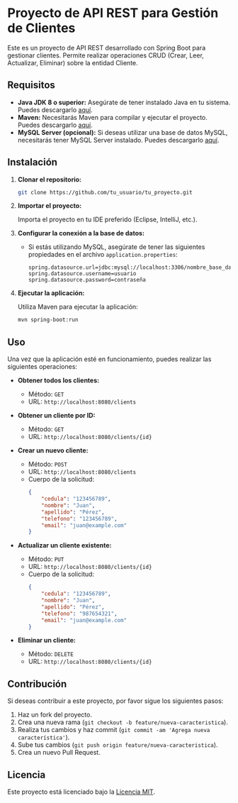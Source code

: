 

# Proyecto de API REST para Gestión de Clientes

Este es un proyecto de API REST desarrollado con Spring Boot para gestionar clientes. Permite realizar operaciones CRUD (Crear, Leer, Actualizar, Eliminar) sobre la entidad Cliente.

## Requisitos

- **Java JDK 8 o superior:** Asegúrate de tener instalado Java en tu sistema. Puedes descargarlo [aquí](https://www.oracle.com/java/technologies/javase-jdk11-downloads.html).
- **Maven:** Necesitarás Maven para compilar y ejecutar el proyecto. Puedes descargarlo [aquí](https://maven.apache.org/download.cgi).
- **MySQL Server (opcional):** Si deseas utilizar una base de datos MySQL, necesitarás tener MySQL Server instalado. Puedes descargarlo [aquí](https://dev.mysql.com/downloads/mysql/).

## Instalación

1. **Clonar el repositorio:**

   ```bash
   git clone https://github.com/tu_usuario/tu_proyecto.git
   ```

2. **Importar el proyecto:**

   Importa el proyecto en tu IDE preferido (Eclipse, IntelliJ, etc.).

3. **Configurar la conexión a la base de datos:**

   - Si estás utilizando MySQL, asegúrate de tener las siguientes propiedades en el archivo `application.properties`:

     ```properties
     spring.datasource.url=jdbc:mysql://localhost:3306/nombre_base_datos
     spring.datasource.username=usuario
     spring.datasource.password=contraseña
     ```

4. **Ejecutar la aplicación:**

   Utiliza Maven para ejecutar la aplicación:

   ```bash
   mvn spring-boot:run
   ```

## Uso

Una vez que la aplicación esté en funcionamiento, puedes realizar las siguientes operaciones:

- **Obtener todos los clientes:** 
  - Método: `GET`
  - URL: `http://localhost:8080/clients`

- **Obtener un cliente por ID:** 
  - Método: `GET`
  - URL: `http://localhost:8080/clients/{id}`

- **Crear un nuevo cliente:** 
  - Método: `POST`
  - URL: `http://localhost:8080/clients`
  - Cuerpo de la solicitud:
    ```json
    {
        "cedula": "123456789",
        "nombre": "Juan",
        "apellido": "Pérez",
        "telefono": "123456789",
        "email": "juan@example.com"
    }
    ```

- **Actualizar un cliente existente:** 
  - Método: `PUT`
  - URL: `http://localhost:8080/clients/{id}`
  - Cuerpo de la solicitud:
    ```json
    {
        "cedula": "123456789",
        "nombre": "Juan",
        "apellido": "Pérez",
        "telefono": "987654321",
        "email": "juan@example.com"
    }
    ```

- **Eliminar un cliente:** 
  - Método: `DELETE`
  - URL: `http://localhost:8080/clients/{id}`

## Contribución

Si deseas contribuir a este proyecto, por favor sigue los siguientes pasos:

1. Haz un fork del proyecto.
2. Crea una nueva rama (`git checkout -b feature/nueva-caracteristica`).
3. Realiza tus cambios y haz commit (`git commit -am 'Agrega nueva característica'`).
4. Sube tus cambios (`git push origin feature/nueva-caracteristica`).
5. Crea un nuevo Pull Request.

## Licencia

Este proyecto está licenciado bajo la [Licencia MIT](https://opensource.org/licenses/MIT).
```
